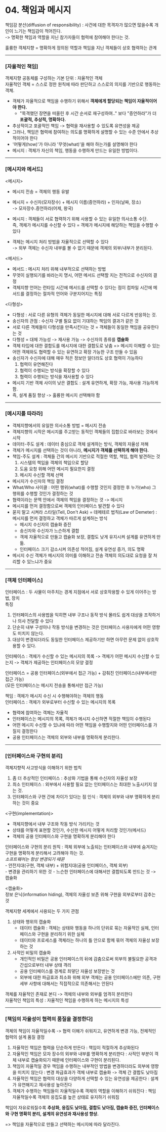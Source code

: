 # 04. 책임과 메시지 #
    
    
책임감 분산(diffusion of responsibility) : 사건에 대한 목격자가 많으면 많을수록 개인이 느기는 책임감이 적어진다.  
-> 명확한 책임과 역할을 지닌 참가자들이 협력에 참여해야 한다는 것.
    
훌륭한 객체지향 = 명확하게 정의된 역할과 책임을 지닌 객체들이 상호 협력하는 관계  
   
 -----------------
 ### [자율적인 책임] ###   
 객체지향 공동체를 구성하는 기본 단위 : 자율적인 객체  
 자율적인 객체 = 스스로 정한 원칙에 따라 판단하고 스스로의 의지를 기반으로 행동하는 객체.   
   
 - 객체가 자율적으로 책임을 수행하기 위해서 <b>객체에게 할당되는 책임이 자율적이어야 한다.</b>  
    - "목격했던 장면을 떠올린 후 시간 순서로 재구성하여.." 보다 "증언하라"가 더 <b>포괄적, 추상적, 명확하다.</b>
 - 추상적이고 포괄적인 책임 -> 협력을 재사용할 수 있도록 유연성을 제공
 - 그러나, 책임은 협력에 참여하는 의도를 명확하게 설명할 수 있는 수준 안에서 추상적이어야 한다
 - '어떻게(how)'가 아니라 '무엇(what)'을 해야 하는가를 설명해야 한다
 - 메시지 : 객체가 자신의 책임, 행동을 수행하게 만드는 유일한 방법이다.  
   
  -----------------
 ### [메시지와 메서드] ###  
 <메시지>  
 - 메시지 전송 = 객체의 행동 유발  
   
 - 메시지 = 수신자(모자장수) + 메시지 이름(증언하라) + 인자(날짜, 장소)  
 -> 모자장수.증언하라(어제, 왕국)  
   
 - 메시지 : 객체들이 서로 협력하기 위해 사용할 수 있는 유일한 의사소통 수단.  
 즉, 객체가 메시지를 수신할 수 있다 = 객체가 메시지에 해당하는 책임을 수행할 수 있다  
   
 - 객체는 메시지 처리 방법을 자율적으로 선택할 수 있다   
  -> 외부 객체는 수신자 내부를 볼 수 없기 때문에 객체의 외부/내부가 분리된다.  
   
 <메서드>  
- 메서드 : 메시지 처리 위해 내부적으로 선택하는 방법 
- 무엇이 실행되기를 바라는지 명시, 어떤 메서드 선택할 지는 전적으로 수신자의 결정
- 객체지향 언어는 런타임 시간에 메서드를 선택할 수 있다는 점이 컴파일 시간에 메서드를 결정하는 절차적 언어와 구분지어지는 특징
  
 <다형성>  
 - 다형성 : 서로 다른 유형의 객체가 동일한 메시지에 대해 서로 다르게 반응하는 것.
 - 송신자의 관점 : 수신자 구별 필요 없이 기대하는 책임의 결과가 같은 것
 - 서로 다른 객체들이 다형성을 만족시킨다는 것 = 객체들이 동일한 책임을 공유한다는 것
 - 다형성 = 대체 가능성 -> 재사용 가능 -> 수신자의 종류를 <b>캡슐화</b>  
 - 객체 타입에 대한 결합도를 메시지에 대한 결합도로 낮춤 => 메시지 이해할 수 있는 어떤 객체와도 협력할 수 있는 유연하고 확장 가능한 구조 만들 수 있음  
 - 송신자가 수신자에 대해 매우 적은 정보만 알더라도 상호 협력이 가능하다
    1. 협력이 유연해진다
    2. 협력이 수행되는 방식을 확장할 수 있다
    3. 협력이 수행되는 방식을 재사용할 수 있다
  - 메시지 기반 객체 사이의 낮은 결합도 : 설계 유연하게, 확장 가능, 재사용 가능하게 함.
  - 즉, 설계 품질 향상 -> 훌륭한 메시지 선택해야 함
   
  -----------------
 ### [메시지를 따라라] ###   
 - 객체지향에서의 유일한 의사소통 방법 = 메시지 전송
 - 객체지향의 시작은 메시지를 주고받는 동적인 객체들의 집합으로 바라보는 것에서 시작
 - 데이터-주도 설계 : 데이터 중심으로 객체 설계하는 방식, 객체의 자율성 저해
 - 객체가 메시지를 선택하는 것이 아니라, <b>메시지가 객체를 선택하게 해야 한다.</b>
 - 책임-주도 설계 : 객체들 간의 메시지 기반으로 적절한 역할, 책임, 협력 발견하는 것
    1. 시스템의 책임을 객체의 책임으로 할당
    2. 도움 요청 위해 어떤 메시지 필요한지 결정
    3. 메시지 수신할 객체 선택
 - 메시지가 수신자의 책임 결정
 - What/Who 사이클 : 어떤 행위(what)를 수행할 것인지 결정한 후 누가(who) 그 행위를 수행할 것인가 결정하는 것
 - 협력이라는 문맥 안에서 객체의 책임을 결정하는 것 -> 메시지
 - 메시지를 먼저 결정함으로써 객체의 인터페이스 발견할 수 있다
 - 묻지 말고 시켜라 스타일(Tell, Don't Ask) = 데메테르 법칙(Law of Demeter) : 메시지를 먼저 결정하고 객체가 따르게 설계하는 방식
    - 메시지 수신자의 캡슐화 증진
    - 송신자와 수신자가 느슨하게 결합
    - 객체 자율적으로 만들고 캡슐화 보장, 결합도 낮게 유지시켜 설계를 유연하게 만듦.
    - 인터페이스 크기 감소시켜 의존성 적어짐, 설계 유연성 증가, 의도 명확
  - 메시지 수신 객체가 메시지의 의미를 이해하고 전송 객체의 의도대로 요청을 잘 처리할 수 있느냐가 중요
  
  
  -----------------
 ### [객체 인터페이스] ###   
 인터페이스 : 두 사물이 마주치는 경계 지점에서 서로 상호작용할 수 있게 이어주는 방법, 장치  
 특징  
 1. 인터페이스의 사용법을 익히면 내부 구조나 동작 방식 몰라도 쉽게 대상을 조작하거나 의사 전달할 수 있다
 2. 단순히 내부 구성이나 작동 방식을 변경하는 것은 인터페이스 사용자에게 어떤 영향도 미치지 않는다.
 3. 대상이 변경되더라도 동일한 인터페이스 제공하기만 하면 아무런 문제 없이 상호작용할 수 있다.
  
 인터페이스 : 객체가 수신할 수 있는 메시지의 목록 -> 객체가 어떤 메시지 수신할 수 있는지 -> 객체가 제공하는 인터페이스의 모양 결정  
   
 인터페이스 = 공용 인터페이스(외부에서 접근 가능) + 감춰진 인터페이스(내부에서만 접근 가능)  
 (모든 인터페이스는 메시지 전송을 통해서만 접근 가능)  
   
 책임 : 객체가 메시지 수신 시 수행해야하는 객체의 행동  
 인터페이스 : 객체가 외부로부터 수신할 수 있는 메시지의 목록  
   
 - 협력에 참여하는 객체는 자율적
 - 인터페이스는 메시지의 목록, 객체가 메시지 수신하면 적절한 책임이 수행된다
 - 어떤 메시지 수신할 수 있냐에 따라 어떤 책임을 수행할지와 어떤 인터페이스를 가질지 결정한다
 - 공용 인터페이스는 객체의 외부와 내부를 명확하게 분리한다.  
    
  -----------------
 ### [인터페이스와 구현의 분리] ###   
 객체지향적 사고방식을 이해하기 위한 법칙  
 1. 좀 더 추상적인 인터페이스 : 추상화 기법을 통해 수신자의 자율성 보장
 2. 최소 인터페이스 : 외부에서 사용할 필요 없는 인터페이스는 최대한 노출시키지 않는 것. 
 3. 인터페이스와 구현 간에 차이가 있다는 점 인식 : 객체의 외부와 내부 명확하게 분리하는 것이 중요
   
 <구현(implementation)>
 - 객체지향에서 내부 구조와 작동 방식 가리키는 것
 - 상태를 어떻게 표현할 것인가, 수신한 메시지 어떻게 처리할 것인가(메서드)
 - 객체의 공용 인터페이스와 구현을 명확하게 분리해야 한다  
     
 인터페이스와 구현의 분리 원칙 : 객체 외부에 노출되는 인터페이스와 내부에 숨겨지는 구현을 명확하게 분리해서 고려해야 하는 것.  
 *소프트웨어는 항상 변경되기 때문*  
    - 안전지대(구현, 객체 내부) + 위험지대(공용 인터페이스, 객체 외부)  
    - 변경을 관리하기 위한 것
    - 느슨한 인터페이스에 대해서만 결합되도록 만드는 것 -> 캡슐화  
   
 <캡슐화>  
 정보 은닉(information hiding), 객체의 자율성 보존 위해 구현을 외부로부터 감추는 것  
   
 객체지향 세계에서 사용되는 두 가지 관점
 1. 상태와 행위의 캡슐화
    - 데이터 캡슐화 : 객체는 상태와 행동을 하나의 단위로 묶는 자율적인 실체, 인터페이스와 구현을 분리하기 위한 실체
    - 데이터와 프로세스를 객체라는 하나의 틀 안으로 함께 묶어 객체의 자율성 보장하는 것
 2. 사적인 비밀의 캡슐화
    - 개인적인 비밀은 공용 인터페이스의 뒤에 감춤으로써 외부의 불필요한 공격과 간섭으로부터 내부 상태 격리
    - 공용 인터페이스를 경계로 최댛단 자율성 보장받는 것
    - 외부에 대한 파급효과 최소화 위해 외부 객체는 공용 인터페이스에만 의존, 구현 세부 사항에 대해서는 직접적으로 의존해서는 안된다
   
 객체를 자율적인 존재로 본디 -> 객체의 내부와 외부를 엄격히 분리한다   
 자율적인 책임의 특성 : 자율적인 책임을 수행하게 하는 메시지의 특성  
   
  -----------------
 ### [책임의 자율성이 협력의 품질을 결정한다] ###   
 객체의 책임이 자율적일수록 -> 협력 이해가 쉬워지고, 유연하게 변경 가능, 전체적인 협력의 설계 품질 결정  
   
1. 자율적인 책임은 협력을 단순하게 만든다 : 책임이 적절하게 추상화된다
2. 자율적인 책임은 모자 장수의 외부와 내부를 명확하게 분리한다 : 사적인 부분이 객체 내부로 캡슐화되기 때문에 인터페이스와 구현이 분리된다.
3. 책임이 자율적일 경우 책임을 수행하는 내부적인 방법을 변경하더라도 외부에 영향을 미치지 않는다 : 변경 파급효과가 객체 내부로 캡슐화 -> 객체 간 결합도 낮아짐
4. 자율적인 책임은 협력의 대상을 다양하게 선택할 수 있는 유연성을 제공한다 : 설계가 유연해지고 재사용성 높아진다
5. 객체가 수행하는 책임들이 자율적일수록 객체의 역할을 이해하기 쉬워진다 : 책임 자율적일수록 객체의 응집도를 높은 상태로 유지하기 쉬워짐
  
책임이 자유로워질수록 <b>추상화, 응집도 낮아짐, 결합도 낮아짐, 캡슐화 증진, 인터페이스와 구현 명확히 분리, 설계의 유연성과 재사용성 향상.</b>  
  
=> 책임을 자율적으로 만들고 선택하는 메시지에 따라 달라진다.  
  

